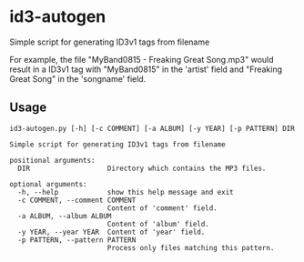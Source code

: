 id3-autogen
===========

Simple script for generating ID3v1 tags from filename

For example, the file "MyBand0815 - Freaking Great Song.mp3" would result in a
ID3v1 tag with "MyBand0815" in the 'artist' field and "Freaking Great Song"
in the 'songname' field.

Usage
-----
    id3-autogen.py [-h] [-c COMMENT] [-a ALBUM] [-y YEAR] [-p PATTERN] DIR

    Simple script for generating ID3v1 tags from filename

    positional arguments:
      DIR                   Directory which contains the MP3 files.

    optional arguments:
      -h, --help            show this help message and exit
      -c COMMENT, --comment COMMENT
                            Content of 'comment' field.
      -a ALBUM, --album ALBUM
                            Content of 'album' field.
      -y YEAR, --year YEAR  Content of 'year' field.
      -p PATTERN, --pattern PATTERN
                            Process only files matching this pattern.